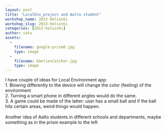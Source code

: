 ```yaml
---
layout: post
title: "LocalEnv_project and Aalto student"
workshop_name: 2013 Helsinki
workshop_slug: 2013-helsinki
categories: [2013-helsinki]
author: satu 
assets:
  -
    filename: google-prism0.jpg
    type: image
  -
    filename: EmotionCatcher.jpg
    type: image
---
```

I have couple of ideas for Local Environment app:<br />1. Blowing differently to the device will change the color (feeling) of the environment<br />2. Turning a smart phone in different angles would do the same.<br />3. A game could be made of the latter: user has a small ball and if the ball hits certain areas, weird things would happen.<br /><br />Another idea of Aalto students in different schools and departments, maybe something as in the prism example to the left<br />
